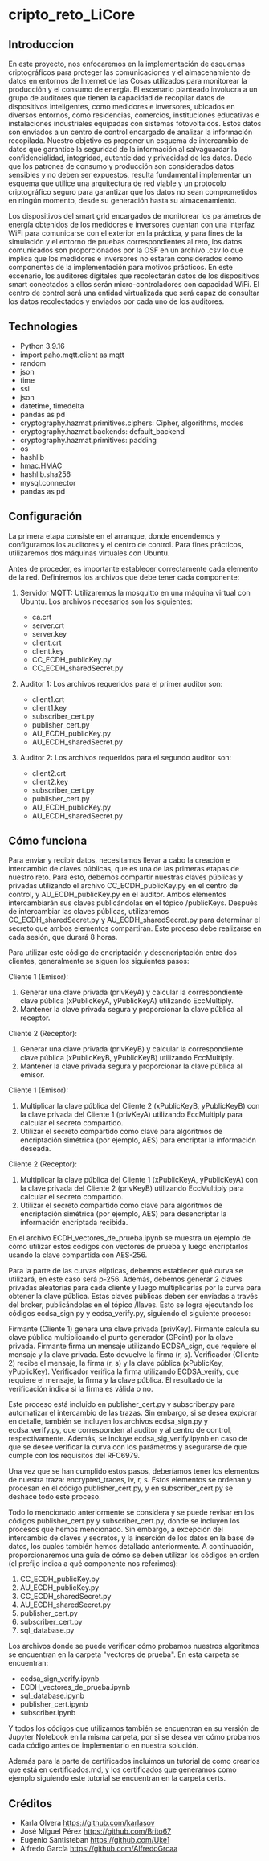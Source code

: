 # cripto_reto_LiCore

## Introduccion

En este proyecto, nos enfocaremos en la implementación de esquemas criptográficos para proteger las comunicaciones y el almacenamiento de datos en entornos de Internet de las Cosas utilizados para monitorear la producción y el consumo de energía. El escenario planteado involucra a un grupo de auditores que tienen la capacidad de recopilar datos de dispositivos inteligentes, como medidores e inversores, ubicados en diversos entornos, como residencias, comercios, instituciones educativas e instalaciones industriales equipadas con sistemas fotovoltaicos. Estos datos son enviados a un centro de control encargado de analizar la información recopilada. Nuestro objetivo es proponer un esquema de intercambio de datos que garantice la seguridad de la información al salvaguardar la confidencialidad, integridad, autenticidad y privacidad de los datos. Dado que los patrones de consumo y producción son considerados datos sensibles y no deben ser expuestos, resulta fundamental implementar un esquema que utilice una arquitectura de red viable y un protocolo criptográfico seguro para garantizar que los datos no sean comprometidos en ningún momento, desde su generación hasta su almacenamiento.

Los dispositivos del smart grid encargados de monitorear los parámetros de energía obtenidos de los medidores e inversores cuentan con una interfaz WiFi para comunicarse con el exterior en la práctica, y para fines de la simulación y el entorno de pruebas correspondientes al reto, los datos comunicados son proporcionados por la OSF en un archivo .csv lo que implica que los medidores e inversores no estarán considerados como componentes de la implementación para motivos prácticos. En este escenario, los auditores digitales que recolectarán datos de los dispositivos smart conectados a ellos serán micro-controladores con capacidad WiFi. El centro de control será una entidad virtualizada que será capaz de consultar los datos recolectados y enviados por cada uno de los auditores.

## Technologies

- Python 3.9.16
- import paho.mqtt.client as mqtt
- random
- json
- time
- ssl
- json
- datetime, timedelta
- pandas as pd
- cryptography.hazmat.primitives.ciphers: Cipher, algorithms, modes
- cryptography.hazmat.backends: default_backend
- cryptography.hazmat.primitives: padding
- os
- hashlib
- hmac.HMAC
- hashlib.sha256
- mysql.connector
- pandas as pd


## Configuración

La primera etapa consiste en el arranque, donde encendemos y configuramos los auditores y el centro de control. Para fines prácticos, utilizaremos dos máquinas virtuales con Ubuntu.

Antes de proceder, es importante establecer correctamente cada elemento de la red. Definiremos los archivos que debe tener cada componente:

1. Servidor MQTT: Utilizaremos la mosquitto en una máquina virtual con Ubuntu. Los archivos necesarios son los siguientes:
   - ca.crt
   - server.crt
   - server.key
   - client.crt
   - client.key
   - CC_ECDH_publicKey.py
   - CC_ECDH_sharedSecret.py

2. Auditor 1: Los archivos requeridos para el primer auditor son:
   - client1.crt
   - client1.key
   - subscriber_cert.py
   - publisher_cert.py
   - AU_ECDH_publicKey.py
   - AU_ECDH_sharedSecret.py

3. Auditor 2: Los archivos requeridos para el segundo auditor son:
   - client2.crt
   - client2.key
   - subscriber_cert.py
   - publisher_cert.py
   - AU_ECDH_publicKey.py
   - AU_ECDH_sharedSecret.py

## Cómo funciona

Para enviar y recibir datos, necesitamos llevar a cabo la creación e intercambio de claves públicas, que es una de las primeras etapas de nuestro reto. Para esto, debemos compartir nuestras claves públicas y privadas utilizando el archivo CC_ECDH_publicKey.py en el centro de control, y AU_ECDH_publicKey.py en el auditor. Ambos elementos intercambiarán sus claves publicándolas en el tópico /publicKeys. Después de intercambiar las claves públicas, utilizaremos CC_ECDH_sharedSecret.py y AU_ECDH_sharedSecret.py para determinar el secreto que ambos elementos compartirán. Este proceso debe realizarse en cada sesión, que durará 8 horas.

Para utilizar este código de encriptación y desencriptación entre dos clientes, generalmente se siguen los siguientes pasos:

Cliente 1 (Emisor):
1. Generar una clave privada (privKeyA) y calcular la correspondiente clave pública (xPublicKeyA, yPublicKeyA) utilizando EccMultiply.
2. Mantener la clave privada segura y proporcionar la clave pública al receptor.

Cliente 2 (Receptor):
1. Generar una clave privada (privKeyB) y calcular la correspondiente clave pública (xPublicKeyB, yPublicKeyB) utilizando EccMultiply.
2. Mantener la clave privada segura y proporcionar la clave pública al emisor.

Cliente 1 (Emisor):
1. Multiplicar la clave pública del Cliente 2 (xPublicKeyB, yPublicKeyB) con la clave privada del Cliente 1 (privKeyA) utilizando EccMultiply para calcular el secreto compartido.
2. Utilizar el secreto compartido como clave para algoritmos de encriptación simétrica (por ejemplo, AES) para encriptar la información deseada.

Cliente 2 (Receptor):
1. Multiplicar la clave pública del Cliente 1 (xPublicKeyA, yPublicKeyA) con la clave privada del Cliente 2 (privKeyB) utilizando EccMultiply para calcular el secreto compartido.
2. Utilizar el secreto compartido como clave para algoritmos de encriptación simétrica (por ejemplo, AES) para desencriptar la información encriptada recibida.

En el archivo ECDH_vectores_de_prueba.ipynb se muestra un ejemplo de cómo utilizar estos códigos con vectores de prueba y luego encriptarlos usando la clave compartida con AES-256.


Para la parte de las curvas elípticas, debemos establecer qué curva se utilizará, en este caso será p-256. Además, debemos generar 2 claves privadas aleatorias para cada cliente y luego multiplicarlas por la curva para obtener la clave pública. Estas claves públicas deben ser enviadas a través del broker, publicándolas en el tópico /llaves. Esto se logra ejecutando los códigos ecdsa_sign.py y ecdsa_verify.py, siguiendo el siguiente proceso:

Firmante (Cliente 1) genera una clave privada (privKey).
Firmante calcula su clave pública multiplicando el punto generador (GPoint) por la clave privada.
Firmante firma un mensaje utilizando ECDSA_sign, que requiere el mensaje y la clave privada. Esto devuelve la firma (r, s).
Verificador (Cliente 2) recibe el mensaje, la firma (r, s) y la clave pública (xPublicKey, yPublicKey).
Verificador verifica la firma utilizando ECDSA_verify, que requiere el mensaje, la firma y la clave pública. El resultado de la verificación indica si la firma es válida o no.

Este proceso está incluido en publisher_cert.py y subscriber.py para automatizar el intercambio de las trazas. Sin embargo, si se desea explorar en detalle, también se incluyen los archivos ecdsa_sign.py y ecdsa_verify.py, que corresponden al auditor y al centro de control, respectivamente. Además, se incluye ecdsa_sig_verify.ipynb en caso de que se desee verificar la curva con los parámetros y asegurarse de que cumple con los requisitos del RFC6979.

Una vez que se han cumplido estos pasos, deberíamos tener los elementos de nuestra traza: encrypted_traces, iv, r, s. Estos elementos se ordenan y procesan en el código publisher_cert.py, y en subscriber_cert.py se deshace todo este proceso.

Todo lo mencionado anteriormente se considera y se puede revisar en los códigos publisher_cert.py y subscriber_cert.py, donde se incluyen los procesos que hemos mencionado. Sin embargo, a excepción del intercambio de claves y secretos, y la inserción de los datos en la base de datos, los cuales también hemos detallado anteriormente. A continuación, proporcionaremos una guía de cómo se deben utilizar los códigos en orden (el prefijo indica a qué componente nos referimos):

1. CC_ECDH_publicKey.py
2. AU_ECDH_publicKey.py
3. CC_ECDH_sharedSecret.py
4. AU_ECDH_sharedSecret.py
5. publisher_cert.py
6. subscriber_cert.py
7. sql_database.py

Los archivos donde se puede verificar cómo probamos nuestros algoritmos se encuentran en la carpeta "vectores de prueba". En esta carpeta se encuentran:
- ecdsa_sign_verify.ipynb
- ECDH_vectores_de_prueba.ipynb
- sql_database.ipynb
- publisher_cert.ipynb
- subscriber.ipynb

Y todos los códigos que utilizamos también se encuentran en su versión de Jupyter Notebook en la misma carpeta, por si se desea ver cómo probamos cada código antes de implementarlo en nuestra solución.

Además para la parte de certificados incluimos un tutorial de como crearlos que está en certificados.md, y los certificados que generamos como ejemplo siguiendo este tutorial se encuentran en la carpeta certs.

## Créditos

- Karla Olvera https://github.com/karlasov
- José Miguel Pérez https://github.com/Brito67
- Eugenio Santisteban https://github.com/Uke1
- Alfredo García https://github.com/AlfredoGrcaa

